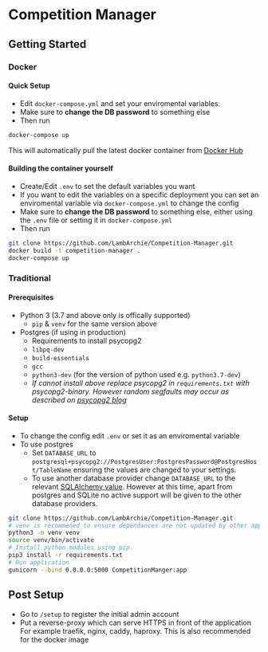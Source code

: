 # Competition Manager
## Getting Started
### Docker
#### Quick Setup
* Edit `docker-compose.yml` and set your enviromental variables.
* Make sure to **change the DB password** to something else
* Then run
```bash
docker-compose up
```
This will automatically pull the latest docker container from [Docker Hub](https://hub.docker.com/r/lambarchie/competition-manager)

#### Building the container yourself
* Create/Edit `.env` to set the default variables you want
* If you want to edit the variables on a specific deployment you can set an enviromental variable via `docker-compose.yml` to change the config
* Make sure to **change the DB password** to something else, either using the `.env` file or setting it in `docker-compose.yml`
* Then run
```bash
git clone https://github.com/LambArchie/Competition-Manager.git
docker build -t competition-manager .
docker-compose up
```

### Traditional
#### Prerequisites
* Python 3 (3.7 and above only is offically supported)
    * `pip` & `venv` for the same version above
* Postgres (if using in production)
    * Requirements to install psycopg2
    * `libpq-dev`
    * `build-essentials`
    * `gcc`
    * `python3-dev` (for the version of python used e.g. `python3.7-dev`)
    * *If cannot install above replace psycopg2 in `requirements.txt` with psycopg2-binary. However random segfaults may occur as described on [psycopg2 blog](http://initd.org/psycopg/articles/2018/02/08/psycopg-274-released/)*
#### Setup
* To change the config edit `.env` or set it as an enviromental variable
* To use postgres 
    * Set `DATABASE_URL` to `postgresql+psycopg2://PostgresUser:PostgresPassword@PostgresHost/TableName` ensuring the values are changed to your settings. 
    * To use another database provider change `DATABASE_URL` to the relevant [SQLAlchemy value](https://docs.sqlalchemy.org/en/13/dialects/). However at this time, apart from postgres and SQLite no active support will be given to the other database providers.
```bash
git clone https://github.com/LambArchie/Competition-Manager.git
# venv is recommened to ensure dependances are not updated by other applications
python3 -m venv venv
source venv/bin/activate
# Install python modules using pip.
pip3 install -r requirements.txt
# Run application
gunicorn --bind 0.0.0.0:5000 CompetitionManger:app
```

## Post Setup
* Go to `/setup` to register the initial admin account
* Put a reverse-proxy which can serve HTTPS in front of the application <br> For example traefik, nginx, caddy, haproxy. This is also recommended for the docker image